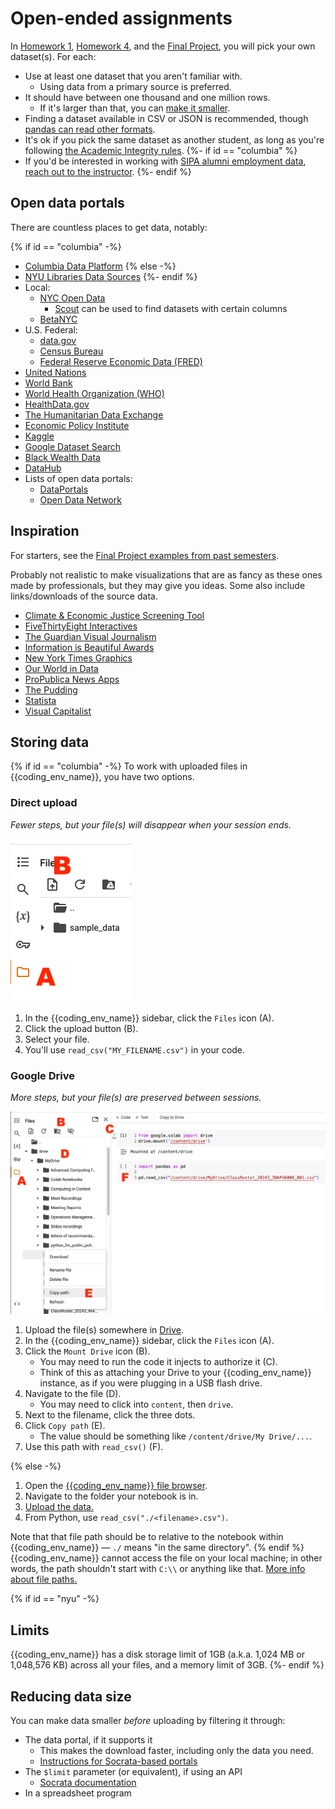 # Open-ended assignments

In [Homework 1](../hw_1.md), [Homework 4](../hw_4.md), and the [Final Project](../final_project.md), you will pick your own dataset(s). For each:

- Use at least one dataset that you aren't familiar with.
  - Using data from a primary source is preferred.
- It should have between one thousand and one million rows.
  - If it's larger than that, you can [make it smaller](#reducing-data-size).
- Finding a dataset available in CSV or JSON is recommended, though [pandas can read other formats](https://pandas.pydata.org/pandas-docs/stable/user_guide/io.html).
- It's ok if you pick the same dataset as another student, as long as you're following [the Academic Integrity rules](../syllabus.md#academic-integrity).
{%- if id == "columbia" %}
- If you'd be interested in working with [SIPA alumni employment data](https://www.sipa.columbia.edu/pathways-careers/employment-statistics), [reach out to the instructor](../syllabus.md#instructor-information).
{%- endif %}

## Open data portals

There are countless places to get data, notably:

{% if id == "columbia" -%}
- [Columbia Data Platform](https://dataplatform.cuit.columbia.edu/)
{% else -%}
- [NYU Libraries Data Sources](https://guides.nyu.edu/datasources)
{%- endif %}
- Local:
  - [NYC Open Data](https://opendata.cityofnewyork.us/)
    - [Scout](https://scout.tsdataclinic.com/explore/NYC) can be used to find datasets with certain columns
  - [BetaNYC](https://data.beta.nyc/)
- U.S. Federal:
  - [data.gov](https://www.data.gov/)
  - [Census Bureau](https://data.census.gov/)
  - [Federal Reserve Economic Data (FRED)](https://fred.stlouisfed.org/)
- [United Nations](https://data.un.org/)
- [World Bank](https://data.worldbank.org/)
- [World Health Organization (WHO)](https://www.who.int/data)
- [HealthData.gov](https://healthdata.gov/)
- [The Humanitarian Data Exchange](https://data.humdata.org/)
- [Economic Policy Institute](https://www.epi.org/data/)
- [Kaggle](https://www.kaggle.com/datasets)
- [Google Dataset Search](https://datasetsearch.research.google.com/)
- [Black Wealth Data](https://blackwealthdata.org/)
- [DataHub](https://datahub.io/collections)
- Lists of open data portals:
  - [DataPortals](https://dataportals.org/)
  - [Open Data Network](https://www.opendatanetwork.com/)

## Inspiration

For starters, see the [Final Project examples from past semesters](../final_project/examples.md).

Probably not realistic to make visualizations that are as fancy as these ones made by professionals, but they may give you ideas. Some also include links/downloads of the source data.

- [Climate & Economic Justice Screening Tool](https://screeningtool.geoplatform.gov/)
- [FiveThirtyEight Interactives](https://projects.fivethirtyeight.com/)
- [The Guardian Visual Journalism](https://www.theguardian.com/interactive)
- [Information is Beautiful Awards](https://www.informationisbeautifulawards.com/showcase)
- [New York Times Graphics](https://www.nytimes.com/spotlight/graphics)
- [Our World in Data](https://ourworldindata.org/)
- [ProPublica News Apps](https://www.propublica.org/newsapps/)
- [The Pudding](https://www.pudding.cool/)
- [Statista]({{statista_url}})
- [Visual Capitalist](https://www.visualcapitalist.com/)

## Storing data

{% if id == "columbia" -%}
To work with uploaded files in {{coding_env_name}}, you have two options.

### Direct upload

_Fewer steps, but your file(s) will disappear when your session ends._

<img src="../extras/img/colab_upload_direct.png" height=261 alt="Steps to get data into {{coding_env_name}} directly"/>

1. In the {{coding_env_name}} sidebar, click the `Files` icon (A).
1. Click the upload button (B).
1. Select your file.
1. You'll use `read_csv("MY_FILENAME.csv")` in your code.

### Google Drive

_More steps, but your file(s) are preserved between sessions._

![Steps to get data into {{coding_env_name}} via Drive](../extras/img/colab_upload_drive.png)

1. Upload the file(s) somewhere in [Drive](https://drive.google.com/drive/my-drive).
1. In the {{coding_env_name}} sidebar, click the `Files` icon (A).
1. Click the `Mount Drive` icon (B).
   - You may need to run the code it injects to authorize it (C).
   - Think of this as attaching your Drive to your {{coding_env_name}} instance, as if you were plugging in a USB flash drive.
1. Navigate to the file (D).
   - You may need to click into `content`, then `drive`.
1. Next to the filename, click the three dots.
1. Click `Copy path` (E).
   - The value should be something like `/content/drive/My Drive/...`.
1. Use this path with `read_csv()` (F).

{% else -%}
1. Open the [{{coding_env_name}} file browser]({{coding_env_url}}).
1. Navigate to the folder your notebook is in.
1. [Upload the data.](https://tljh.jupyter.org/en/latest/howto/content/add-data.html#adding-data-from-your-local-machine)
1. From Python, use `read_csv("./<filename>.csv")`.

Note that that file path should be to relative to the notebook within {{coding_env_name}} — `./` means "in the same directory". {% endif %}{{coding_env_name}} cannot access the file on your local machine; in other words, the path shouldn't start with `C:\\` or anything like that. [More info about file paths.](https://www.codecademy.com/resources/docs/general/file-paths)

{% if id == "nyu" -%}
## Limits

{{coding_env_name}} has a disk storage limit of 1GB (a.k.a. 1,024 MB or 1,048,576 KB) across all your files, and a memory limit of 3GB.
{%- endif %}

## Reducing data size

You can make data smaller _before_ uploading by filtering it through:

- The data portal, if it supports it
  - This makes the download faster, including only the data you need.
  - [Instructions for Socrata-based portals](https://support.socrata.com/hc/en-us/articles/202950808-Creating-a-Filtered-View)
- The `$limit` parameter (or equivalent), if using an API
  - [Socrata documentation](https://dev.socrata.com/docs/queries/limit)
- In a spreadsheet program
